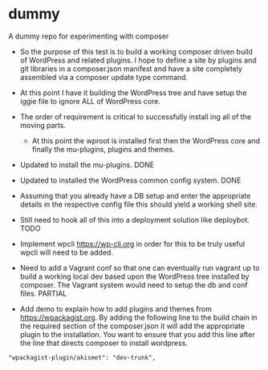 # dummy
A dummy repo for experimenting with composer

- So the purpose of this test is to build a working composer driven build of WordPress and related plugins. I hope to define a site by plugins and git libraries in a composer.json manifest and have a site completely assembled via a composer update type command.

- At this point I have it building the WordPress tree and have setup the iggie file to ignore ALL of WordPress core.

- The order of requirement is critical to successfully install ing all of the moving parts.
  - At this point the wproot is installed first then the WordPress core and finally the mu-plugins, plugins and themes.

- Updated to install the mu-plugins. DONE

- Updated to installed the WordPress common config system. DONE

- Assuming that you already have a DB setup and enter the appropriate details in the respective config file this should yield a working shell site. 

- Still need to hook all of this into a deployment solution like deploybot. TODO

- Implement wpcli https://wp-cli.org in order for this to be truly useful wpcli will need to be added.

- Need to add a Vagrant conf so that one can eventually run vagrant up to build a working local dev based upon the WordPress tree installed by composer. The Vagrant system would need to setup the db and conf files. PARTIAL

- Add demo to explain how to add plugins and themes from https://wpackagist.org. By adding the following line to the build chain in the required section of the composer.json it will add the appropriate plugin to the installation. You want to ensure that you add this line after the line that directs composer to install wordpress.

```
"wpackagist-plugin/akismet": "dev-trunk",
```